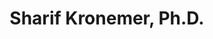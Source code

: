 ---
title: "Sharif Kronemer, Ph.D."
presenter_id: sharif_kronemer
permalink: /member_full_presentations/sharif_kronemer
layout: member_all_presentations
---